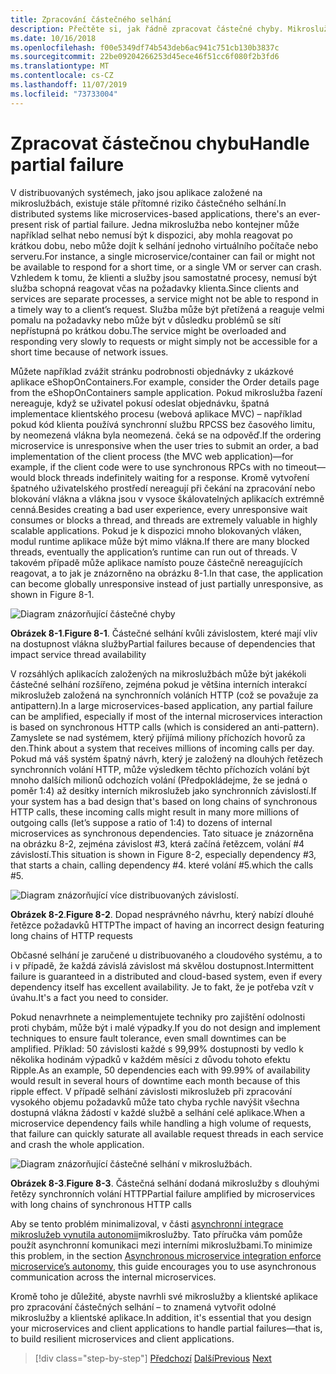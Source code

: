 ```yaml
---
title: Zpracování částečného selhání
description: Přečtěte si, jak řádně zpracovat částečné chyby. Mikroslužba nemusí být plně funkční, ale je možné, že je stále možné provést některé užitečné práce.
ms.date: 10/16/2018
ms.openlocfilehash: f00e5349df74b543deb6ac941c751cb130b3837c
ms.sourcegitcommit: 22be09204266253d45ece46f51cc6f080f2b3fd6
ms.translationtype: MT
ms.contentlocale: cs-CZ
ms.lasthandoff: 11/07/2019
ms.locfileid: "73733004"
---
```

# <a name="handle-partial-failure"></a><span data-ttu-id="bd2f5-104">Zpracovat částečnou chybu</span><span class="sxs-lookup"><span data-stu-id="bd2f5-104">Handle partial failure</span></span>

<span data-ttu-id="bd2f5-105">V distribuovaných systémech, jako jsou aplikace založené na mikroslužbách, existuje stále přítomné riziko částečného selhání.</span><span class="sxs-lookup"><span data-stu-id="bd2f5-105">In distributed systems like microservices-based applications, there's an ever-present risk of partial failure.</span></span> <span data-ttu-id="bd2f5-106">Jedna mikroslužba nebo kontejner může například selhat nebo nemusí být k dispozici, aby mohla reagovat po krátkou dobu, nebo může dojít k selhání jednoho virtuálního počítače nebo serveru.</span><span class="sxs-lookup"><span data-stu-id="bd2f5-106">For instance, a single microservice/container can fail or might not be available to respond for a short time, or a single VM or server can crash.</span></span> <span data-ttu-id="bd2f5-107">Vzhledem k tomu, že klienti a služby jsou samostatné procesy, nemusí být služba schopná reagovat včas na požadavky klienta.</span><span class="sxs-lookup"><span data-stu-id="bd2f5-107">Since clients and services are separate processes, a service might not be able to respond in a timely way to a client’s request.</span></span> <span data-ttu-id="bd2f5-108">Služba může být přetížená a reaguje velmi pomalu na požadavky nebo může být v důsledku problémů se sítí nepřístupná po krátkou dobu.</span><span class="sxs-lookup"><span data-stu-id="bd2f5-108">The service might be overloaded and responding very slowly to requests or might simply not be accessible for a short time because of network issues.</span></span>

<span data-ttu-id="bd2f5-109">Můžete například zvážit stránku podrobnosti objednávky z ukázkové aplikace eShopOnContainers.</span><span class="sxs-lookup"><span data-stu-id="bd2f5-109">For example, consider the Order details page from the eShopOnContainers sample application.</span></span> <span data-ttu-id="bd2f5-110">Pokud mikroslužba řazení nereaguje, když se uživatel pokusí odeslat objednávku, špatná implementace klientského procesu (webová aplikace MVC) – například pokud kód klienta používá synchronní službu RPCSS bez časového limitu, by neomezená vlákna byla neomezená. čeká se na odpověď.</span><span class="sxs-lookup"><span data-stu-id="bd2f5-110">If the ordering microservice is unresponsive when the user tries to submit an order, a bad implementation of the client process (the MVC web application)—for example, if the client code were to use synchronous RPCs with no timeout—would block threads indefinitely waiting for a response.</span></span> <span data-ttu-id="bd2f5-111">Kromě vytvoření špatného uživatelského prostředí nereagují při čekání na zpracování nebo blokování vlákna a vlákna jsou v vysoce škálovatelných aplikacích extrémně cenná.</span><span class="sxs-lookup"><span data-stu-id="bd2f5-111">Besides creating a bad user experience, every unresponsive wait consumes or blocks a thread, and threads are extremely valuable in highly scalable applications.</span></span> <span data-ttu-id="bd2f5-112">Pokud je k dispozici mnoho blokovaných vláken, modul runtime aplikace může být mimo vlákna.</span><span class="sxs-lookup"><span data-stu-id="bd2f5-112">If there are many blocked threads, eventually the application’s runtime can run out of threads.</span></span> <span data-ttu-id="bd2f5-113">V takovém případě může aplikace namísto pouze částečně nereagujících reagovat, a to jak je znázorněno na obrázku 8-1.</span><span class="sxs-lookup"><span data-stu-id="bd2f5-113">In that case, the application can become globally unresponsive instead of just partially unresponsive, as shown in Figure 8-1.</span></span>

![Diagram znázorňující částečné chyby](./media/handle-partial-failure/partial-failures-diagram.png)

<span data-ttu-id="bd2f5-115">**Obrázek 8-1**.</span><span class="sxs-lookup"><span data-stu-id="bd2f5-115">**Figure 8-1**.</span></span> <span data-ttu-id="bd2f5-116">Částečné selhání kvůli závislostem, které mají vliv na dostupnost vlákna služby</span><span class="sxs-lookup"><span data-stu-id="bd2f5-116">Partial failures because of dependencies that impact service thread availability</span></span>

<span data-ttu-id="bd2f5-117">V rozsáhlých aplikacích založených na mikroslužbách může být jakékoli částečné selhání rozšířeno, zejména pokud je většina interních interakcí mikroslužeb založená na synchronních voláních HTTP (což se považuje za antipattern).</span><span class="sxs-lookup"><span data-stu-id="bd2f5-117">In a large microservices-based application, any partial failure can be amplified, especially if most of the internal microservices interaction is based on synchronous HTTP calls (which is considered an anti-pattern).</span></span> <span data-ttu-id="bd2f5-118">Zamyslete se nad systémem, který přijímá miliony příchozích hovorů za den.</span><span class="sxs-lookup"><span data-stu-id="bd2f5-118">Think about a system that receives millions of incoming calls per day.</span></span> <span data-ttu-id="bd2f5-119">Pokud má váš systém špatný návrh, který je založený na dlouhých řetězech synchronních volání HTTP, může výsledkem těchto příchozích volání být mnoho dalších milionů odchozích volání (Předpokládejme, že se jedná o poměr 1:4) až desítky interních mikroslužeb jako synchronních závislostí.</span><span class="sxs-lookup"><span data-stu-id="bd2f5-119">If your system has a bad design that's based on long chains of synchronous HTTP calls, these incoming calls might result in many more millions of outgoing calls (let’s suppose a ratio of 1:4) to dozens of internal microservices as synchronous dependencies.</span></span> <span data-ttu-id="bd2f5-120">Tato situace je znázorněna na obrázku 8-2, zejména závislost \#3, která začíná řetězcem, volání #4 závislostí.</span><span class="sxs-lookup"><span data-stu-id="bd2f5-120">This situation is shown in Figure 8-2, especially dependency \#3, that starts a chain, calling dependency #4.</span></span> <span data-ttu-id="bd2f5-121">které volání #5.</span><span class="sxs-lookup"><span data-stu-id="bd2f5-121">which the calls #5.</span></span>

![Diagram znázorňující více distribuovaných závislostí.](./media/handle-partial-failure/multiple-distributed-dependencies.png)

<span data-ttu-id="bd2f5-123">**Obrázek 8-2**.</span><span class="sxs-lookup"><span data-stu-id="bd2f5-123">**Figure 8-2**.</span></span> <span data-ttu-id="bd2f5-124">Dopad nesprávného návrhu, který nabízí dlouhé řetězce požadavků HTTP</span><span class="sxs-lookup"><span data-stu-id="bd2f5-124">The impact of having an incorrect design featuring long chains of HTTP requests</span></span>

<span data-ttu-id="bd2f5-125">Občasné selhání je zaručené u distribuovaného a cloudového systému, a to i v případě, že každá závislá závislost má skvělou dostupnost.</span><span class="sxs-lookup"><span data-stu-id="bd2f5-125">Intermittent failure is guaranteed in a distributed and cloud-based system, even if every dependency itself has excellent availability.</span></span> <span data-ttu-id="bd2f5-126">Je to fakt, že je potřeba vzít v úvahu.</span><span class="sxs-lookup"><span data-stu-id="bd2f5-126">It's a fact you need to consider.</span></span>

<span data-ttu-id="bd2f5-127">Pokud nenavrhnete a neimplementujete techniky pro zajištění odolnosti proti chybám, může být i malé výpadky.</span><span class="sxs-lookup"><span data-stu-id="bd2f5-127">If you do not design and implement techniques to ensure fault tolerance, even small downtimes can be amplified.</span></span> <span data-ttu-id="bd2f5-128">Příklad: 50 závislosti každé s 99,99% dostupnosti by vedlo k několika hodinám výpadků v každém měsíci z důvodu tohoto efektu Ripple.</span><span class="sxs-lookup"><span data-stu-id="bd2f5-128">As an example, 50 dependencies each with 99.99% of availability would result in several hours of downtime each month because of this ripple effect.</span></span> <span data-ttu-id="bd2f5-129">V případě selhání závislosti mikroslužeb při zpracování vysokého objemu požadavků může tato chyba rychle navýšit všechna dostupná vlákna žádostí v každé službě a selhání celé aplikace.</span><span class="sxs-lookup"><span data-stu-id="bd2f5-129">When a microservice dependency fails while handling a high volume of requests, that failure can quickly saturate all available request threads in each service and crash the whole application.</span></span>

![Diagram znázorňující částečné selhání v mikroslužbách.](./media/handle-partial-failure/partial-failure-amplified-microservices.png)

<span data-ttu-id="bd2f5-131">**Obrázek 8-3**.</span><span class="sxs-lookup"><span data-stu-id="bd2f5-131">**Figure 8-3**.</span></span> <span data-ttu-id="bd2f5-132">Částečná selhání dodaná mikroslužby s dlouhými řetězy synchronních volání HTTP</span><span class="sxs-lookup"><span data-stu-id="bd2f5-132">Partial failure amplified by microservices with long chains of synchronous HTTP calls</span></span>

<span data-ttu-id="bd2f5-133">Aby se tento problém minimalizoval, v části [asynchronní integrace mikroslužeb vynutila autonomii](../architect-microservice-container-applications/communication-in-microservice-architecture.md#asynchronous-microservice-integration-enforces-microservices-autonomy)mikroslužby. Tato příručka vám pomůže použít asynchronní komunikaci mezi interními mikroslužbami.</span><span class="sxs-lookup"><span data-stu-id="bd2f5-133">To minimize this problem, in the section [Asynchronous microservice integration enforce microservice’s autonomy](../architect-microservice-container-applications/communication-in-microservice-architecture.md#asynchronous-microservice-integration-enforces-microservices-autonomy), this guide encourages you to use asynchronous communication across the internal microservices.</span></span>

<span data-ttu-id="bd2f5-134">Kromě toho je důležité, abyste navrhli své mikroslužby a klientské aplikace pro zpracování částečných selhání – to znamená vytvořit odolné mikroslužby a klientské aplikace.</span><span class="sxs-lookup"><span data-stu-id="bd2f5-134">In addition, it's essential that you design your microservices and client applications to handle partial failures—that is, to build resilient microservices and client applications.</span></span>

>[!div class="step-by-step"]
><span data-ttu-id="bd2f5-135">[Předchozí](index.md)
>[Další](partial-failure-strategies.md)</span><span class="sxs-lookup"><span data-stu-id="bd2f5-135">[Previous](index.md)
[Next](partial-failure-strategies.md)</span></span>
